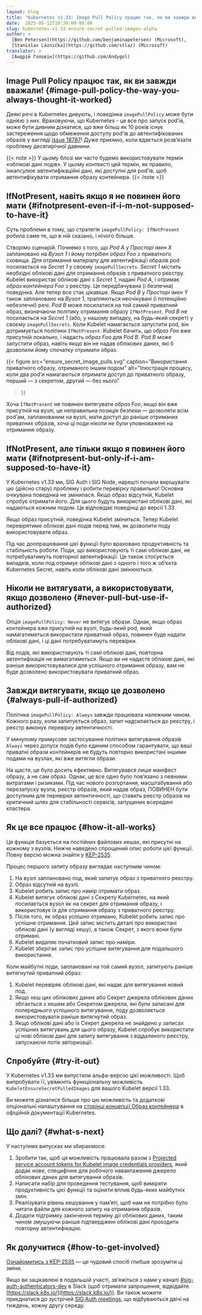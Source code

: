 ```yaml
---
layout: blog
title: "Kubernetes v1.33: Image Pull Policy працює так, як ви завжди вважали!"
date:  2025-05-12T10:30:00-08:00
slug: kubernetes-v1-33-ensure-secret-pulled-images-alpha
author: >
  [Ben Petersen](https://github.com/benjaminapetersen) (Microsoft),
  [Stanislav Láznička](https://github.com/stlaz) (Microsoft)
translator: >
  [Андрій Головін](https://github.com/Andygol)
---
```


## Image Pull Policy працює так, як ви завжди вважали! {#image-pull-policy-the-way-you-always-thought-it-worked}

Деякі речі в Kubernetes дивують, і поведінка `imagePullPolicy` може бути однією з них. Враховуючи, що Kubernetes - це все про запуск podʼів, може бути дивним дізнатися, що вже більш як 10 років існує застереження щодо обмеження доступу podʼів до автентифікованих образів у вигляді [issue 18787](https://github.com/kubernetes/kubernetes/issues/18787)! Дуже приємно, коли вдається розвʼязати проблему десятирічної давнини.

{{< note >}}
У цьому блозі ми часто будемо використовувати термін «облікові дані подів». У цьому контексті цей термін, як правило, інкапсулює автентифікаційні дані, які доступні для podʼів, щоб автентифікувати отримання образу контейнера.
{{< /note >}}

## IfNotPresent, навіть якщо я не повинен його мати {#ifnotpresent-even-if-i-m-not-supposed-to-have-it}

Суть проблеми в тому, що стратегія `imagePullPolicy: IfNotPresent` робила саме те, що в ній сказано, і нічого більше.

Створімо сценарій. Почнемо з того, що *Pod A* у *Просторі імен X* заплановано на *Вузол 1* і йому потрібен *образ Foo* з приватного сховища. Для отримання матеріалу для автентифікації образів pod посилається на *Secret 1* у своєму `imagePullSecrets`. *Secret 1* містить необхідні облікові дані для отримання образів з приватного реєстру. Kubelet використає облікові дані з *Secret 1*, надані *Pod A*, і отримає *образ контейнера Foo* з реєстру. Це передбачувана (і безпечна) поведінка. Але тепер все стає цікавіше. Якщо *Pod B* у *Просторі імен Y* також заплановано на *Вузол 1*, трапляються неочікувані (і потенційно небезпечні) речі. *Pod B* може посилатися на той самий приватний образ, визначаючи політику отримання образу `IfNotPresent`. *Pod B* не посилається на *Secret 1* (або, у нашому випадку, на будь-який секрет) у своєму `imagePullSecrets`. Коли Kubelet намагається запустити pod, він дотримується політики `IfNotPresent`. Kubelet бачить, що *образ Foo* вже присутній локально, і надасть *образ Foo* для *Pod B*. *Pod B* може запустити образ, навіть якщо він не надав облікових даних, які б дозволили йому спочатку отримати образ.

{{< figure
    src="ensure_secret_image_pulls.svg"
    caption="Використання приватного образу, отриманого іншим подом"
    alt="Ілюстрація процесу, коли два podʼи намагаються отримати доступ до приватного образу, перший — з секретом, другий — без нього"
>}}

Хоча `IfNotPresent` не повинен витягувати *образ Foo*, якщо він вже присутній на вузлі, це неправильна позиція безпеки — дозволяти всім podʼам, запланованим на вузлі, мати доступ до раніше отриманих приватних образів, хоча ці поди ніколи не були уповноважені на отримання образу.

## IfNotPresent, але тільки якщо я повинен його мати {#ifnotpresent-but-only-if-i-am-supposed-to-have-it}

У Kubernetes v1.33 ми, SIG Auth і SIG Node, нарешті почали вирішувати цю (дійсно стару) проблему і робити перевірку правильно! Основна очікувана поведінка не змінилася. Якщо образ відсутній, Kubelet спробує отримати його. Для цього будуть використані облікові дані, які надаються кожним подом. Це відповідає поведінці до версії 1.33.

Якщо образ присутній, поведінка Kubelet зміниться. Тепер Kubelet перевірятиме облікові дані подів перед тим, як дозволити поду використовувати образ.

Під час доопрацювання цієї функції було враховано продуктивність та стабільність роботи. Поди, що використовують ті самі облікові дані, не потребуватимуть повторної автентифікації. Це також стосується випадків, коли под отримує облікові дані з одного і того ж обʼєкта Kubernetes Secret, навіть коли облікові дані змінюються.

## Ніколи не витягувати, а використовувати, якщо дозволено {#never-pull-but-use-if-authorized}

Опція `imagePullPolicy: Never` не витягує образи. Однак, якщо образ контейнера вже присутній на вузлі, будь-який pod, який намагатиметься використати приватний образ, повинен буде надати облікові дані, і ці дані потребуватимуть перевірки.

Від подів, які використовують ті самі облікові дані, повторна автентифікація не вимагатиметься. Якщо ви не надасте облікові дані, які раніше використовувалися для успішного отримання образу, вам не буде дозволено використовувати приватний образ.

## Завжди витягувати, якщо це дозволено {#always-pull-if-authorized}

Політика `imagePullPolicy: Always` завжди працювала належним чином. Кожного разу, коли запитується образ, запит надсилається до реєстру, і реєстр виконує перевірку автентичності.

У минулому примусове застосування політики витягування образів `Always` через допуск подів було єдиним способом гарантувати, що ваші приватні образи контейнерів не будуть повторно використані іншими подами на вузлах, які вже витягли образи.

На щастя, це було досить ефективно. Витягувався лише маніфест образу, а не сам образ. Однак, це все одно було повʼязано з певними витратами і ризиками. Під час нового розгортання, масштабування або перезапуску вузла, реєстр образів, який надав образ, ПОВИНЕН бути доступним для перевірки автентичності, що ставить реєстр образів на критичний шлях для стабільності сервісів, запущених всередині кластера.

## Як це все працює {#how-it-all-works}

Ця функція базується на постійних файлових кешах, які присутні на кожному з вузлів. Нижче наведено спрощений опис роботи цієї функції. Повну версію можна знайти у [KEP-2535](https://kep.k8s.io/2535).

Процес першого запиту образу виглядає наступним чином:

  1. На вузлі заплановано под, який запитує образ з приватного реєстру.
  1. Образ відсутній на вузлі.
  1. Kubelet робить запис про намір отримати образ.
  1. Kubelet витягує облікові дані з Секрету Kubernetes, на який посилається вузол як на секрет для отримання образу, і використовує їх для отримання образу з приватного реєстру.
  1. Після того, як образ успішно отримано, Kubelet робить запис про успішне отримання. Цей запис містить деталі про використані облікові дані (у вигляді хешу), а також Секрет, з якого вони були отримані.
  1. Kubelet видаляє початковий запис про наміри.
  1. Kubelet зберігає запис про успішне витягування для подальшого використання.

Коли майбутні поди, заплановані на той самий вузол, запитують раніше витягнутий приватний образ:

  1. Kubelet перевіряє облікові дані, які надає для витягування новий под.
  1. Якщо хеш цих облікових даних або Секрет джерела облікових даних збігається з хешем або Секретом джерела, які були записані для попереднього успішного витягування, поду дозволяється використовувати раніше витягнутий образ.
  1. Якщо облікові дані або їх Секрет джерела не знайдено у записах успішних витягувань для цього образу, Kubelet спробує використати ці нові облікові дані для запиту витягування з віддаленого реєстру, запускаючи потік авторизації.

## Спробуйте {#try-it-out}

У Kubernetes v1.33 ми випустили альфа-версію цієї можливості. Щоб випробувати її, увімкніть функціональну можливість `KubeletEnsureSecretPulledImages` для вашого Kubelet версії 1.33.

Ви можете дізнатися більше про цю можливість та додаткові опціональні налаштування на [сторінці концепції Образ контейнера](/docs/concepts/containers/images/#ensureimagepullcredentialverification) в офіційній документації Kubernetes.

## Що далі? {#what-s-next}

У наступних випусках ми збираємося:

1. Зробити так, щоб ця можливість працювала разом з [Projected service account tokens for Kubelet image credentials providers](https://kep.k8s.io/4412), який додає нове, специфічне для робочого навантаження джерело облікових даних для витягування образів.
1. Написати набір для проведення тестування, щоб виміряти продуктивність цієї функції та оцінити вплив будь-яких майбутніх змін.
1. Реалізувати рівень кешування у памʼяті, щоб нам не потрібно було читати файли для кожного запиту на отримання образів.
1. Додати підтримку закінчення терміну дії облікових даних, таким чином змушуючи раніше підтверджені облікові дані проходити повторну автентифікацію.

## Як долучитися {#how-to-get-involved}

[Ознайомитись з KEP-2535](https://kep.k8s.io/2535) — це чудовий спосіб глибше зрозуміти ці зміни.

Якщо ви зацікавлені в подальшій участі, звʼяжіться з нами у каналі [#sig-auth-authenticators-dev](https://kubernetes.slack.com/archives/C04UMAUC4UA) в Slack (щоб отримати запрошення, відвідайте [https://slack.k8s.io/](https://slack.k8s.io/)). Ви також можете приєднатися до зустрічей [SIG Auth meetings](https://github.com/kubernetes/community/blob/master/sig-auth/README.md#meetings), що відбуваються двічі на тиждень, кожну другу середу.
